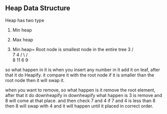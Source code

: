 ## Heap Data Structure

Heap has two type
1. Min heap
2. Max heap

1. Min heap= Root node is smallest node in the entire tree
                                      3
                                    /   \
                                   7     4
                                  / \    / \
                                 8   11 6    9
                            
so what happen in it is when you insert any number in it add it on leaf, after that it do Heapify.
it compare it with the root node if it is smaller than the root node then it will swap it.

when you want to remove, so what happen is it remove the root element, after that it do downheapify
 in downheapify what happen is 3 is remove and 8 will come at that place. and then check 7 and 4 if 7 and 4
 is less than 8 then 8 will swap with 4 and it will happen until it placed in correct order.

 